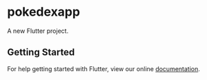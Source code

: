 # pokedexapp

A new Flutter project.

## Getting Started

For help getting started with Flutter, view our online
[documentation](https://flutter.io/).
